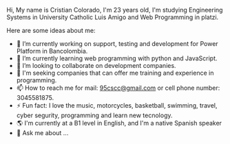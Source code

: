 Hi, My name is Cristian Colorado, I'm 23 years old, I'm studying Engineering Systems in University Catholic Luis Amigo and Web Programming in platzi.

Here are some ideas about me:

- 🔭 I’m currently working on support, testing and development for Power Platform in Bancolombia.
- 🌱 I’m currently learning web programming with python and JavaScript.
- 👯 I’m looking to collaborate on development companies.
- 🤔 I'm seeking companies that can offer me training and experience in programming.
- 📫 How to reach me for mail: 95cscc@gmail.com or cell phone number: 3045581875.
- ⚡ Fun fact: I love the music, motorcycles, basketball, swimming, travel, cyber segurity, programming and learn new tecnology.
- 🌎 I'm currently at a B1 level in English, and I'm a native Spanish speaker
- 💬 Ask me about ...

